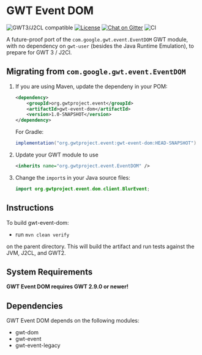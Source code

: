 # GWT Event DOM

![GWT3/J2CL compatible](https://img.shields.io/badge/GWT3/J2CL-compatible-brightgreen.svg)  [![License](https://img.shields.io/:license-apache-blue.svg)](http://www.apache.org/licenses/LICENSE-2.0.html) [![Chat on Gitter](https://badges.gitter.im/hal/elemento.svg)](https://gitter.im/gwtproject/gwt-modules) ![CI](https://github.com/gwtproject/gwt-event-dom/workflows/CI/badge.svg)

A future-proof port of the `com.google.gwt.event.EventDOM` GWT module, with no dependency on `gwt-user` (besides the Java Runtime Emulation), to prepare for GWT 3 / J2Cl.

##  Migrating from `com.google.gwt.event.EventDOM`

1. If you are using Maven, update the dependeny in your POM:
    ```xml
    <dependency>
        <groupId>org.gwtproject.event</groupId>
        <artifactId>gwt-event-dom</artifactId>
        <version>1.0-SNAPSHOT</version>
    </dependency>
    ```

   For Gradle:

   ```gradle
   implementation("org.gwtproject.event:gwt-event-dom:HEAD-SNAPSHOT")
   ```

2. Update your GWT module to use

   ```xml
   <inherits name="org.gwtproject.event.EventDOM" />
   ```

3. Change the `import`s in your Java source files:

   ```java
   import org.gwtproject.event.dom.client.BlurEvent;
   ```

## Instructions

To build gwt-event-dom:

* run `mvn clean verify`

on the parent directory. This will build the artifact and run tests against the JVM, J2CL, and GWT2.

## System Requirements

**GWT Event DOM requires GWT 2.9.0 or newer!**

## Dependencies

GWT Event DOM depends on the following modules:
* gwt-dom
* gwt-event
* gwt-event-legacy

